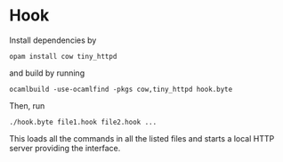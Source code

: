 # Hook

Install dependencies by

    opam install cow tiny_httpd

and build by running

    ocamlbuild -use-ocamlfind -pkgs cow,tiny_httpd hook.byte

Then, run

    ./hook.byte file1.hook file2.hook ...

This loads all the commands in all the listed files and starts a local HTTP server providing the interface.

